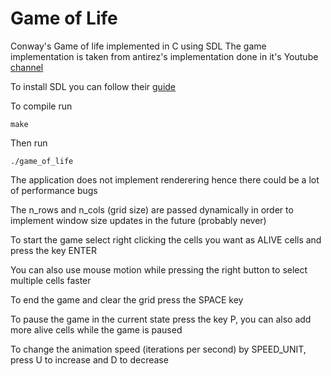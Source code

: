 # Game of Life
Conway's Game of life implemented in C using SDL
The game implementation is taken from antirez's implementation done in it's Youtube [channel](https://www.youtube.com/watch?v=c5atNuYdKK8) 

To install SDL you can follow their [guide](https://wiki.libsdl.org/SDL2/Installation)

To compile run
 
`make`

Then run 

`./game_of_life`



The application does not implement renderering hence there could be a lot of performance bugs  

The n_rows and n_cols (grid size) are passed dynamically in order to implement window size updates in the future (probably never)
 
To start the game select right clicking the cells you want as ALIVE cells and press the key ENTER

You can also use mouse motion while pressing the right button to select multiple cells faster

To end the game and clear the grid press the SPACE key

To pause the game in the current state press the key P, you can also add more alive cells while the game is paused

To change the animation speed (iterations per second) by SPEED_UNIT, press U to increase and D to decrease

